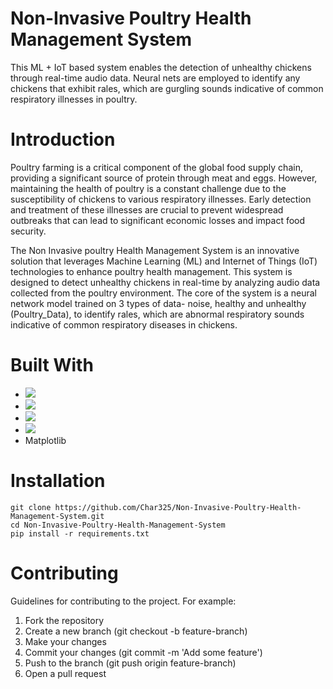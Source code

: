 # Non-Invasive Poultry Health Management System
This ML + IoT based system enables the detection of unhealthy chickens through real-time audio data. Neural nets are employed to identify any chickens that exhibit rales, which are gurgling sounds indicative of common respiratory illnesses in poultry.
# Introduction
Poultry farming is a critical component of the global food supply chain, providing a significant source of protein through meat and eggs. However, maintaining the health of poultry is a constant challenge due to the susceptibility of chickens to various respiratory illnesses. Early detection and treatment of these illnesses are crucial to prevent widespread outbreaks that can lead to significant economic losses and impact food security.

The Non Invasive poultry Health Management System is an innovative solution that leverages Machine Learning (ML) and Internet of Things (IoT) technologies to enhance poultry health management. This system is designed to detect unhealthy chickens in real-time by analyzing audio data collected from the poultry environment. The core of the system is a neural network model trained on 3 types of data- noise, healthy and unhealthy (Poultry_Data), to identify rales, which are abnormal respiratory sounds indicative of common respiratory diseases in chickens.

# Built With
* <img src= "https://img.shields.io/badge/TensorFlow-FF6F00?style=for-the-badge&logo=tensorflow&logoColor=white"/>
* <img src="https://img.shields.io/badge/Keras-FF0000?style=for-the-badge&logo=keras&logoColor=white"/>
* <img src="https://img.shields.io/badge/Numpy-777BB4?style=for-the-badge&logo=numpy&logoColor=white"/>
* <img src="https://img.shields.io/badge/Flask-000000?style=for-the-badge&logo=flask&logoColor=white" />
* Matplotlib
# Installation 
```
git clone https://github.com/Char325/Non-Invasive-Poultry-Health-Management-System.git
cd Non-Invasive-Poultry-Health-Management-System
pip install -r requirements.txt

```
  
# Contributing
Guidelines for contributing to the project. For example:

1. Fork the repository
2. Create a new branch (git checkout -b feature-branch)
3. Make your changes
4. Commit your changes (git commit -m 'Add some feature')
5. Push to the branch (git push origin feature-branch)
6. Open a pull request
